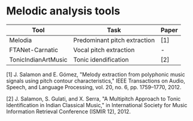 # Melodic analysis tools

| **Tool**                  | **Task**                         | **Paper** |
|---------------------------|----------------------------------|-----------|
| Melodia                   | Predominant pitch extraction     | [1]       |
| FTANet-Carnatic           | Vocal pitch extraction           | -         |
| TonicIndianArtMusic       | Tonic idendification             | [2]       |

[1] J. Salamon and E. Gómez, "Melody extraction from polyphonic music signals using pitch contour characteristics," IEEE Transactions on Audio, Speech, and Language Processing, vol. 20, no. 6, pp. 1759–1770, 2012.

[2] J. Salamon, S. Gulati, and X. Serra, "A Multipitch Approach to Tonic Identification in Indian Classical Music," in International Society for Music Information Retrieval Conference (ISMIR 12), 2012. 